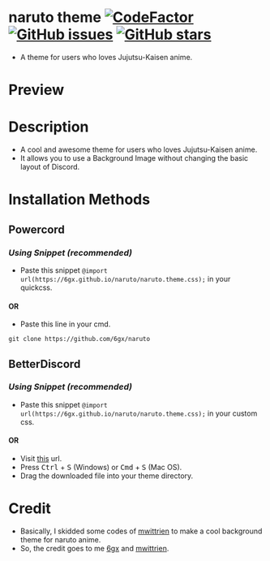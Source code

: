 # naruto theme [![CodeFactor](https://www.codefactor.io/repository/github/6gx/naruto/badge)](https://www.codefactor.io/repository/github/6gx/naruto) [![GitHub issues](https://img.shields.io/github/issues/6gx/naruto?style=flat)](https://github.com/6gx/naruto/issues) [![GitHub stars](https://img.shields.io/github/stars/6gx/naruto?style=flat)](https://github.com/6gx/naruto/stargazers)
- A theme for users who loves Jujutsu-Kaisen anime.

# Preview

# Description
- A cool and awesome theme for users who loves Jujutsu-Kaisen anime.
- It allows you to use a Background Image without changing the basic layout of Discord.

# Installation Methods

## Powercord
### ___Using Snippet (recommended)___
- Paste this snippet `@import url(https://6gx.github.io/naruto/naruto.theme.css);` in your quickcss.
#### ____OR____
- Paste this line in your cmd.
```
git clone https://github.com/6gx/naruto
```

## BetterDiscord
### ___Using Snippet (recommended)___
- Paste this snippet `@import url(https://6gx.github.io/naruto/naruto.theme.css);` in your custom css.
#### ____OR____
- Visit [this](https://raw.githubusercontent.com/6gx/naruto/main/naruto.theme.css) url.
- Press <kbd>Ctrl</kbd> + <kbd>S</kbd> (Windows) or <kbd>Cmd</kbd> + <kbd>S</kbd> (Mac OS).
- Drag the downloaded file into your theme directory.

# Credit
- Basically, I skidded some codes of [mwittrien](https://github.com/mwittrien) to make a cool background theme for naruto anime.
- So, the credit goes to me [6gx](https://github.com/mwittrien/6gx) and [mwittrien](https://github.com/mwittrien).
